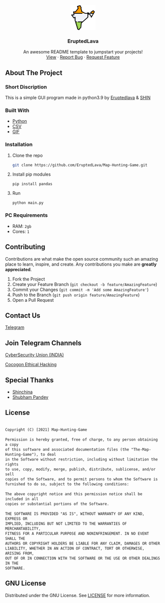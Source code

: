 <!-- PROJECT LOGO -->
<br />
<p align="center">
  <a href="https://github.com/EruptedLava/<NAME>">
    <img src="images/logo.png" alt="Logo" width="80" height="80">
  </a>

  <h3 align="center">EruptedLava</h3>

  <p align="center">
    An awesome README template to jumpstart your projects!
    <br />
    <a href="https://github.com/EruptedLava/Map-Hunting-Game/">View</a>
    ·
    <a href="https://github.com/EruptedLava/Map-Hunting-Game/issues">Report Bug</a>
    ·
    <a href="https://github.com/EruptedLava/Map-Hunting-Game/issues">Request Feature</a>
  </p>
</p>


<!-- ABOUT THE PROJECT -->
## About The Project

### Short Discription
This is a simple GUI program made in python3.9 by [Eruptedlava](https://t.me/Eruptedlava) & [SHIN](https://t.me/ShinChina)

### Built With
* [Python](https://www.python.org/)
* [CSV](https://en.wikipedia.org/wiki/Comma-separated_values)
* [GIF](https://en.wikipedia.org/wiki/GIF)



### Installation

1. Clone the repo
   ```sh
   git clone https://github.com/EruptedLava/Map-Hunting-Game.git
   ```
3. Install pip modules
   ```PY
   pip install pandas
   ```
4. Run
   ```PY
   python main.py
   ```
 ### PC Requirements
- RAM: `2gb`
- Cores: `1`


<!-- CONTRIBUTING -->
## Contributing
Contributions are what make the open source community such an amazing place to learn, inspire, and create. Any contributions you make are **greatly appreciated**.

1. Fork the Project
2. Create your Feature Branch (`git checkout -b feature/AmazingFeature`)
3. Commit your Changes (`git commit -m 'Add some AmazingFeature'`)
4. Push to the Branch (`git push origin feature/AmazingFeature`)
5. Open a Pull Request

<!-- CONTACT -->
## Contact Us
[Telegram](https://t.me/Eruptedlava)

## Join Telegram Channels

[CyberSecurity Union (INDIA)](https://t.me/Pegasus_Spyware7)

[Cocogon Ethical Hacking](https://t.me/cocogontalkwithmember)

<!-- Special Thanks -->
## Special Thanks
* [Shinchina](https://t.me/shinchina)
* [Shubham Pandey](https://t.me/cocogonromeo)

## License
``` MIT License

Copyright (C) [2021] Map-Hunting-Game

Permission is hereby granted, free of charge, to any person obtaining a copy
of this software and associated documentation files (the "The-Map-Hunting-Game"), to deal
in the Software without restriction, including without limitation the rights
to use, copy, modify, merge, publish, distribute, sublicense, and/or sell
copies of the Software, and to permit persons to whom the Software is
furnished to do so, subject to the following conditions:

The above copyright notice and this permission notice shall be included in all
copies or substantial portions of the Software.

THE SOFTWARE IS PROVIDED "AS IS", WITHOUT WARRANTY OF ANY KIND, EXPRESS OR
IMPLIED, INCLUDING BUT NOT LIMITED TO THE WARRANTIES OF MERCHANTABILITY,
FITNESS FOR A PARTICULAR PURPOSE AND NONINFRINGEMENT. IN NO EVENT SHALL THE
AUTHORS OR COPYRIGHT HOLDERS BE LIABLE FOR ANY CLAIM, DAMAGES OR OTHER
LIABILITY, WHETHER IN AN ACTION OF CONTRACT, TORT OR OTHERWISE, ARISING FROM,
OUT OF OR IN CONNECTION WITH THE SOFTWARE OR THE USE OR OTHER DEALINGS IN THE
SOFTWARE.
```

<!-- LICENSE -->
## GNU License
Distributed under the GNU License. See [LICENSE](https://github.com/EruptedLava/Map-Hunting-Game/blob/main/LICENSE) for more information.
